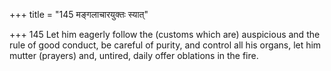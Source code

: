 +++
title = "145 मङ्गलाचारयुक्तः स्यात्"

+++
145	Let him eagerly follow the (customs which are) auspicious and the rule of good conduct, be careful of purity, and control all his organs, let him mutter (prayers) and, untired, daily offer oblations in the fire.